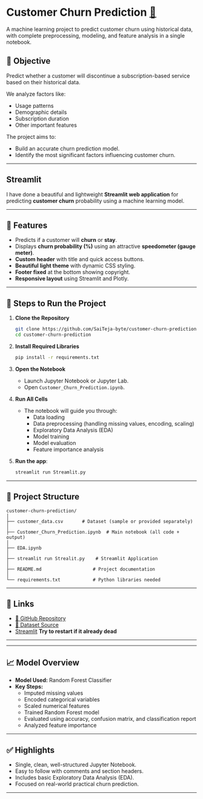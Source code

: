 # Customer Churn Prediction [🔗](https://customer-churn-prediction-shk.streamlit.app/)
A machine learning project to predict customer churn using historical data, with complete preprocessing, modeling, and feature analysis in a single notebook.

## 📌 Objective
Predict whether a customer will discontinue a subscription-based service based on their historical data.

We analyze factors like:
- Usage patterns
- Demographic details
- Subscription duration
- Other important features

The project aims to:
- Build an accurate churn prediction model.
- Identify the most significant factors influencing customer churn.

---
## Streamlit
I have done a beautiful and lightweight **Streamlit web application** for predicting **customer churn** probability using a machine learning model.  

---

## 🚀 Features
- Predicts if a customer will **churn** or **stay**.
- Displays **churn probability (%)** using an attractive **speedometer (gauge meter)**.
- **Custom header** with title and quick access buttons.
- **Beautiful light theme** with dynamic CSS styling.
- **Footer fixed** at the bottom showing copyright.
- **Responsive layout** using Streamlit and Plotly.

---
## 🚀 Steps to Run the Project

1. **Clone the Repository**
   ```bash
   git clone https://github.com/SaiTeja-byte/customer-churn-prediction.git
   cd customer-churn-prediction

2. **Install Required Libraries**
   ```bash
   pip install -r requirements.txt
   ```

3. **Open the Notebook**
   - Launch Jupyter Notebook or Jupyter Lab.
   - Open `Customer_Churn_Prediction.ipynb`.

4. **Run All Cells**
   - The notebook will guide you through:
     - Data loading
     - Data preprocessing (handling missing values, encoding, scaling)
     - Exploratory Data Analysis (EDA)
     - Model training
     - Model evaluation
     - Feature importance analysis

5. **Run the app**:
   ```bash
   streamlit run Streamlit.py
   ```

---

## 📂 Project Structure

```
customer-churn-prediction/
│
├── customer_data.csv       # Dataset (sample or provided separately)
│
├── Customer_Churn_Prediction.ipynb  # Main notebook (all code + output)
│
├── EDA.ipynb
│
├── streamlit run Strealit.py    # Streamlit Application
│
├── README.md                   # Project documentation
│
└── requirements.txt            # Python libraries needed
```
---

## 📎 Links
- [🔗 GitHub Repository](https://github.com/SaiTeja-byte/customer-churn-prediction)
- [📄 Dataset Source](https://www.kaggle.com/datasets/shantanudhakadd/bank-customer-churn-prediction/data)
- [Streamlit](https://customer-churn-prediction-saiteja.streamlit.app/)
__Try to restart if it already dead__

---
---

## 📈 Model Overview

- **Model Used:** Random Forest Classifier
- **Key Steps:**
  - Imputed missing values
  - Encoded categorical variables
  - Scaled numerical features
  - Trained Random Forest model
  - Evaluated using accuracy, confusion matrix, and classification report
  - Analyzed feature importance

---

## ✅ Highlights
- Single, clean, well-structured Jupyter Notebook.
- Easy to follow with comments and section headers.
- Includes basic Exploratory Data Analysis (EDA).
- Focused on real-world practical churn prediction.
---
